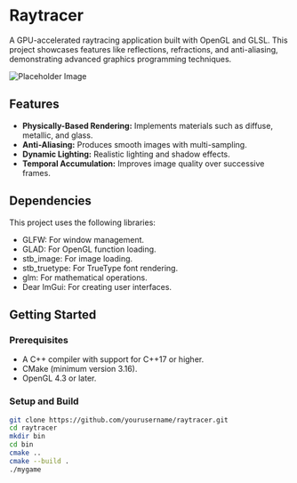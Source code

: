 # Raytracer

A GPU-accelerated raytracing application built with OpenGL and GLSL. This project showcases features like reflections, refractions, and anti-aliasing, demonstrating advanced graphics programming techniques.

![Placeholder Image](images/rt1_final.gif)

## Features
- **Physically-Based Rendering:** Implements materials such as diffuse, metallic, and glass.
- **Anti-Aliasing:** Produces smooth images with multi-sampling.
- **Dynamic Lighting:** Realistic lighting and shadow effects.
- **Temporal Accumulation:** Improves image quality over successive frames.

## Dependencies
This project uses the following libraries:
- GLFW: For window management.
- GLAD: For OpenGL function loading.
- stb_image: For image loading.
- stb_truetype: For TrueType font rendering.
- glm: For mathematical operations.
- Dear ImGui: For creating user interfaces.

## Getting Started

### Prerequisites
- A C++ compiler with support for C++17 or higher.
- CMake (minimum version 3.16).
- OpenGL 4.3 or later.

### Setup and Build
```bash
git clone https://github.com/yourusername/raytracer.git
cd raytracer
mkdir bin
cd bin
cmake ..
cmake --build .
./mygame

